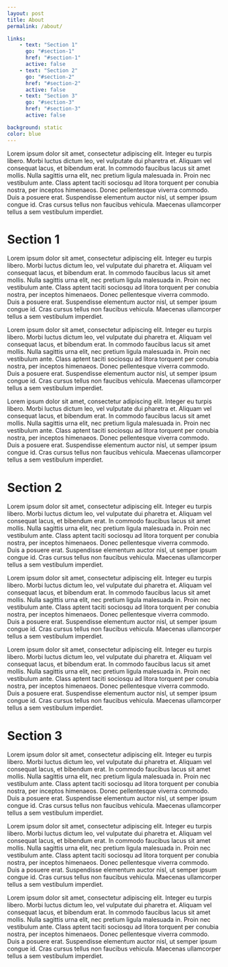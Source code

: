 ```yaml
---
layout: post
title: About
permalink: /about/

links:
    - text: "Section 1"
      go: "#section-1"
      href: "#section-1"
      active: false
    - text: "Section 2"
      go: "#section-2"
      href: "#section-2"
      active: false
    - text: "Section 3"
      go: "#section-3"
      href: "#section-3"
      active: false 

background: static
color: blue
---
```


Lorem ipsum dolor sit amet, consectetur adipiscing elit. Integer eu turpis libero. Morbi luctus dictum leo, vel vulputate dui pharetra et. Aliquam vel consequat lacus, et bibendum erat. In commodo faucibus lacus sit amet mollis. Nulla sagittis urna elit, nec pretium ligula malesuada in. Proin nec vestibulum ante. Class aptent taciti sociosqu ad litora torquent per conubia nostra, per inceptos himenaeos. Donec pellentesque viverra commodo. Duis a posuere erat. Suspendisse elementum auctor nisl, ut semper ipsum congue id. Cras cursus tellus non faucibus vehicula. Maecenas ullamcorper tellus a sem vestibulum imperdiet.

# Section 1
Lorem ipsum dolor sit amet, consectetur adipiscing elit. Integer eu turpis libero. Morbi luctus dictum leo, vel vulputate dui pharetra et. Aliquam vel consequat lacus, et bibendum erat. In commodo faucibus lacus sit amet mollis. Nulla sagittis urna elit, nec pretium ligula malesuada in. Proin nec vestibulum ante. Class aptent taciti sociosqu ad litora torquent per conubia nostra, per inceptos himenaeos. Donec pellentesque viverra commodo. Duis a posuere erat. Suspendisse elementum auctor nisl, ut semper ipsum congue id. Cras cursus tellus non faucibus vehicula. Maecenas ullamcorper tellus a sem vestibulum imperdiet.

Lorem ipsum dolor sit amet, consectetur adipiscing elit. Integer eu turpis libero. Morbi luctus dictum leo, vel vulputate dui pharetra et. Aliquam vel consequat lacus, et bibendum erat. In commodo faucibus lacus sit amet mollis. Nulla sagittis urna elit, nec pretium ligula malesuada in. Proin nec vestibulum ante. Class aptent taciti sociosqu ad litora torquent per conubia nostra, per inceptos himenaeos. Donec pellentesque viverra commodo. Duis a posuere erat. Suspendisse elementum auctor nisl, ut semper ipsum congue id. Cras cursus tellus non faucibus vehicula. Maecenas ullamcorper tellus a sem vestibulum imperdiet.

Lorem ipsum dolor sit amet, consectetur adipiscing elit. Integer eu turpis libero. Morbi luctus dictum leo, vel vulputate dui pharetra et. Aliquam vel consequat lacus, et bibendum erat. In commodo faucibus lacus sit amet mollis. Nulla sagittis urna elit, nec pretium ligula malesuada in. Proin nec vestibulum ante. Class aptent taciti sociosqu ad litora torquent per conubia nostra, per inceptos himenaeos. Donec pellentesque viverra commodo. Duis a posuere erat. Suspendisse elementum auctor nisl, ut semper ipsum congue id. Cras cursus tellus non faucibus vehicula. Maecenas ullamcorper tellus a sem vestibulum imperdiet.

# Section 2
Lorem ipsum dolor sit amet, consectetur adipiscing elit. Integer eu turpis libero. Morbi luctus dictum leo, vel vulputate dui pharetra et. Aliquam vel consequat lacus, et bibendum erat. In commodo faucibus lacus sit amet mollis. Nulla sagittis urna elit, nec pretium ligula malesuada in. Proin nec vestibulum ante. Class aptent taciti sociosqu ad litora torquent per conubia nostra, per inceptos himenaeos. Donec pellentesque viverra commodo. Duis a posuere erat. Suspendisse elementum auctor nisl, ut semper ipsum congue id. Cras cursus tellus non faucibus vehicula. Maecenas ullamcorper tellus a sem vestibulum imperdiet.

Lorem ipsum dolor sit amet, consectetur adipiscing elit. Integer eu turpis libero. Morbi luctus dictum leo, vel vulputate dui pharetra et. Aliquam vel consequat lacus, et bibendum erat. In commodo faucibus lacus sit amet mollis. Nulla sagittis urna elit, nec pretium ligula malesuada in. Proin nec vestibulum ante. Class aptent taciti sociosqu ad litora torquent per conubia nostra, per inceptos himenaeos. Donec pellentesque viverra commodo. Duis a posuere erat. Suspendisse elementum auctor nisl, ut semper ipsum congue id. Cras cursus tellus non faucibus vehicula. Maecenas ullamcorper tellus a sem vestibulum imperdiet.

Lorem ipsum dolor sit amet, consectetur adipiscing elit. Integer eu turpis libero. Morbi luctus dictum leo, vel vulputate dui pharetra et. Aliquam vel consequat lacus, et bibendum erat. In commodo faucibus lacus sit amet mollis. Nulla sagittis urna elit, nec pretium ligula malesuada in. Proin nec vestibulum ante. Class aptent taciti sociosqu ad litora torquent per conubia nostra, per inceptos himenaeos. Donec pellentesque viverra commodo. Duis a posuere erat. Suspendisse elementum auctor nisl, ut semper ipsum congue id. Cras cursus tellus non faucibus vehicula. Maecenas ullamcorper tellus a sem vestibulum imperdiet.



# Section 3
Lorem ipsum dolor sit amet, consectetur adipiscing elit. Integer eu turpis libero. Morbi luctus dictum leo, vel vulputate dui pharetra et. Aliquam vel consequat lacus, et bibendum erat. In commodo faucibus lacus sit amet mollis. Nulla sagittis urna elit, nec pretium ligula malesuada in. Proin nec vestibulum ante. Class aptent taciti sociosqu ad litora torquent per conubia nostra, per inceptos himenaeos. Donec pellentesque viverra commodo. Duis a posuere erat. Suspendisse elementum auctor nisl, ut semper ipsum congue id. Cras cursus tellus non faucibus vehicula. Maecenas ullamcorper tellus a sem vestibulum imperdiet.

Lorem ipsum dolor sit amet, consectetur adipiscing elit. Integer eu turpis libero. Morbi luctus dictum leo, vel vulputate dui pharetra et. Aliquam vel consequat lacus, et bibendum erat. In commodo faucibus lacus sit amet mollis. Nulla sagittis urna elit, nec pretium ligula malesuada in. Proin nec vestibulum ante. Class aptent taciti sociosqu ad litora torquent per conubia nostra, per inceptos himenaeos. Donec pellentesque viverra commodo. Duis a posuere erat. Suspendisse elementum auctor nisl, ut semper ipsum congue id. Cras cursus tellus non faucibus vehicula. Maecenas ullamcorper tellus a sem vestibulum imperdiet.

Lorem ipsum dolor sit amet, consectetur adipiscing elit. Integer eu turpis libero. Morbi luctus dictum leo, vel vulputate dui pharetra et. Aliquam vel consequat lacus, et bibendum erat. In commodo faucibus lacus sit amet mollis. Nulla sagittis urna elit, nec pretium ligula malesuada in. Proin nec vestibulum ante. Class aptent taciti sociosqu ad litora torquent per conubia nostra, per inceptos himenaeos. Donec pellentesque viverra commodo. Duis a posuere erat. Suspendisse elementum auctor nisl, ut semper ipsum congue id. Cras cursus tellus non faucibus vehicula. Maecenas ullamcorper tellus a sem vestibulum imperdiet.